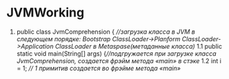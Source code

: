 # JVMWorking

1. public class JvmComprehension { *//загрузка класса в JVM в следующем порядке: Bootstrap ClassLoаder->Planform ClassLoader->Application ClassLoader в 
Metaspase(метаданные класса)*
  1.1 public static void main(String[] args) {*//подгружается при загрузке класса JvmComprehension, создается фрэйм метода «main» в стэке*
  1.2 int i = 1;                      *// 1  примитив создается во фрэйме метода «main»*
